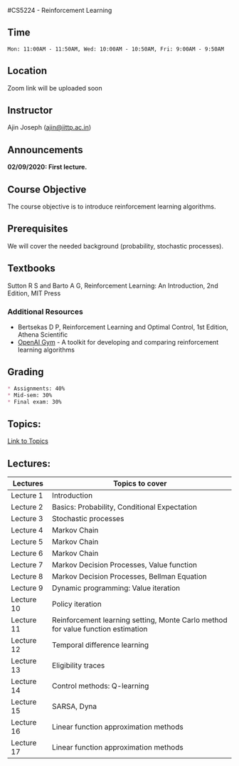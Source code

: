 #CS5224 - Reinforcement Learning

## Time

`Mon: 11:00AM - 11:50AM,
Wed: 10:00AM - 10:50AM,
Fri: 9:00AM - 9:50AM`

## Location
Zoom link will be uploaded soon

## Instructor
Ajin Joseph (ajin@iittp.ac.in)


## Announcements
**02/09/2020: First lecture.**


## Course Objective
The course objective is to introduce reinforcement learning algorithms.

## Prerequisites

We will cover the needed background (probability, stochastic processes). 

## Textbooks
Sutton R S and Barto A G, Reinforcement Learning: An Introduction, 2nd Edition, MIT Press

### Additional Resources
* Bertsekas D P, Reinforcement Learning and Optimal Control, 1st Edition, Athena Scientific
* [OpenAI Gym](https://gym.openai.com/) - A toolkit for developing and comparing reinforcement learning algorithms

## Grading
```markdown
* Assignments: 40% 
* Mid-sem: 30% 
* Final exam: 30%
```

 
## Topics:

[Link to Topics](https://iittp.ac.in/pdfs/syllabus/CS5224.pdf)
 
 
## Lectures:


| **Lectures**      | **Topics to cover** |
| --- | --- |
| Lecture 1     | Introduction  |
| Lecture 2     | Basics: Probability, Conditional Expectation   |
| Lecture 3     | Stochastic processes |
| Lecture 4     | Markov Chain |
| Lecture 5     | Markov Chain |
| Lecture 6     | Markov Chain |
| Lecture 7     | Markov Decision Processes, Value function |
| Lecture 8     | Markov Decision Processes, Bellman Equation |
| Lecture 9     | Dynamic programming: Value iteration |
| Lecture 10    | Policy iteration |
| Lecture 11    | Reinforcement learning setting, Monte Carlo method for value function estimation  |
| Lecture 12    | Temporal difference learning |
| Lecture 13    | Eligibility traces |
| Lecture 14    | Control methods: Q-learning |
| Lecture 15    | SARSA, Dyna  |
| Lecture 16    | Linear function approximation methods |
| Lecture 17    | Linear function approximation methods |





